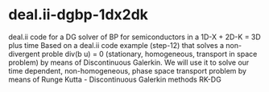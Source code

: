 # deal.ii-dgbp-1dx2dk
deal.ii code for a DG solver of BP for semiconductors in a 1D-X + 2D-K = 3D plus time
Based on a deal.ii code example (step-12) that solves a non-divergent proble div(b u) = 0 (stationary, homogeneous, transport in space problem) by means of Discontinuous Galerkin.
We will use it to solve our time dependent, non-homogeneous, phase space transport problem
by means of Runge Kutta - Discontinuous Galerkin methods  RK-DG
